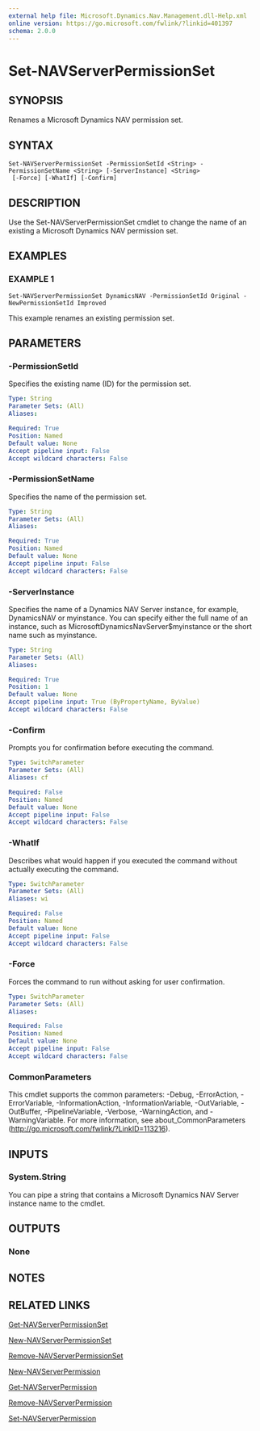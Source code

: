 ```yaml
---
external help file: Microsoft.Dynamics.Nav.Management.dll-Help.xml
online version: https://go.microsoft.com/fwlink/?linkid=401397
schema: 2.0.0
---
```


# Set-NAVServerPermissionSet

## SYNOPSIS
Renames a Microsoft Dynamics NAV permission set.

## SYNTAX

```
Set-NAVServerPermissionSet -PermissionSetId <String> -PermissionSetName <String> [-ServerInstance] <String>
 [-Force] [-WhatIf] [-Confirm]
```

## DESCRIPTION
Use the Set-NAVServerPermissionSet cmdlet to change the name of an existing a Microsoft Dynamics NAV permission set.

## EXAMPLES

### EXAMPLE 1
```
Set-NAVServerPermissionSet DynamicsNAV -PermissionSetId Original -NewPermissionSetId Improved
```

This example renames an existing permission set.

## PARAMETERS

### -PermissionSetId
Specifies the existing name (ID) for the permission set.

```yaml
Type: String
Parameter Sets: (All)
Aliases:

Required: True
Position: Named
Default value: None
Accept pipeline input: False
Accept wildcard characters: False
```

### -PermissionSetName
Specifies the name of the permission set.

```yaml
Type: String
Parameter Sets: (All)
Aliases:

Required: True
Position: Named
Default value: None
Accept pipeline input: False
Accept wildcard characters: False
```

### -ServerInstance
Specifies the name of a Dynamics NAV Server instance, for example, DynamicsNAV or myinstance.
You can specify either the full name of an instance, such as MicrosoftDynamicsNavServer$myinstance or the short name such as myinstance.

```yaml
Type: String
Parameter Sets: (All)
Aliases:

Required: True
Position: 1
Default value: None
Accept pipeline input: True (ByPropertyName, ByValue)
Accept wildcard characters: False
```

### -Confirm
Prompts you for confirmation before executing the command.

```yaml
Type: SwitchParameter
Parameter Sets: (All)
Aliases: cf

Required: False
Position: Named
Default value: None
Accept pipeline input: False
Accept wildcard characters: False
```

### -WhatIf
Describes what would happen if you executed the command without actually executing the command.

```yaml
Type: SwitchParameter
Parameter Sets: (All)
Aliases: wi

Required: False
Position: Named
Default value: None
Accept pipeline input: False
Accept wildcard characters: False
```

### -Force
Forces the command to run without asking for user confirmation.

```yaml
Type: SwitchParameter
Parameter Sets: (All)
Aliases:

Required: False
Position: Named
Default value: None
Accept pipeline input: False
Accept wildcard characters: False
```

### CommonParameters
This cmdlet supports the common parameters: -Debug, -ErrorAction, -ErrorVariable, -InformationAction, -InformationVariable, -OutVariable, -OutBuffer, -PipelineVariable, -Verbose, -WarningAction, and -WarningVariable. For more information, see about_CommonParameters (http://go.microsoft.com/fwlink/?LinkID=113216).

## INPUTS

### System.String
You can pipe a string that contains a Microsoft Dynamics NAV Server instance name to the cmdlet.

## OUTPUTS

### None

## NOTES
## RELATED LINKS

[Get-NAVServerPermissionSet](Get-NAVServerPermissionSet.md)

[New-NAVServerPermissionSet](New-NAVServerPermissionSet.md)

[Remove-NAVServerPermissionSet](Remove-NAVServerPermissionSet.md)

[New-NAVServerPermission](New-NAVServerPermission.md)

[Get-NAVServerPermission](Get-NAVServerPermission.md)

[Remove-NAVServerPermission](Remove-NAVServerPermission.md)

[Set-NAVServerPermission](Set-NAVServerPermission.md)

